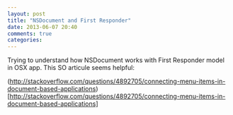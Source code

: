 ```yaml
---
layout: post
title: "NSDocument and First Responder"
date: 2013-06-07 20:40
comments: true
categories: 
---
```


Trying to understand how NSDocument works with First Responder model in OSX app. This SO articule seems helpful: 

(http://stackoverflow.com/questions/4892705/connecting-menu-items-in-document-based-applications)[http://stackoverflow.com/questions/4892705/connecting-menu-items-in-document-based-applications]

